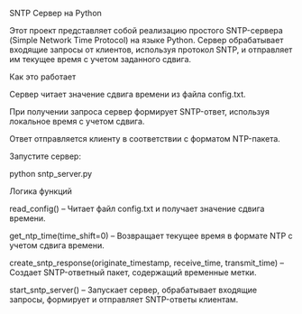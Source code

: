 SNTP Сервер на Python

Этот проект представляет собой реализацию простого SNTP-сервера (Simple Network Time Protocol) на языке Python. Сервер обрабатывает входящие запросы от клиентов, используя протокол SNTP, и отправляет им текущее время с учетом заданного сдвига.

Как это работает

Сервер читает значение сдвига времени из файла config.txt.

При получении запроса сервер формирует SNTP-ответ, используя локальное время с учетом сдвига.

Ответ отправляется клиенту в соответствии с форматом NTP-пакета.

Запустите сервер:

python sntp_server.py

Логика функций

read_config() – Читает файл config.txt и получает значение сдвига времени.

get_ntp_time(time_shift=0) – Возвращает текущее время в формате NTP с учетом сдвига времени.

create_sntp_response(originate_timestamp, receive_time, transmit_time) – Создает SNTP-ответный пакет, содержащий временные метки.

start_sntp_server() – Запускает сервер, обрабатывает входящие запросы, формирует и отправляет SNTP-ответы клиентам.